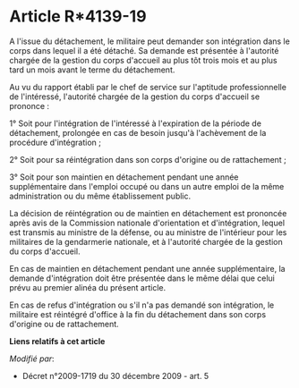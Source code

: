 # Article R*4139-19

A l'issue du détachement, le militaire peut demander son intégration dans le corps dans lequel il a été détaché. Sa demande
est présentée à l'autorité chargée de la gestion du corps d'accueil au plus tôt trois mois et au plus tard un mois avant le
terme du détachement. 

Au vu du rapport établi par le chef de service sur l'aptitude professionnelle de l'intéressé, l'autorité chargée de la
gestion du corps d'accueil se prononce : 

1° Soit pour l'intégration de l'intéressé à l'expiration de la période de détachement, prolongée en cas de besoin jusqu'à
l'achèvement de la procédure d'intégration ; 

2° Soit pour sa réintégration dans son corps d'origine ou de rattachement ; 

3° Soit pour son maintien en détachement pendant une année supplémentaire dans l'emploi occupé ou dans un autre emploi de la
même administration ou du même établissement public. 

La décision de réintégration ou de maintien en détachement est prononcée après avis de la Commission nationale d'orientation
et d'intégration, lequel est transmis au   ministre de la défense, ou au ministre de l'intérieur pour les militaires de la
gendarmerie nationale, et à l'autorité chargée de la gestion du corps d'accueil. 

En cas de maintien en détachement pendant une année supplémentaire, la demande d'intégration doit être présentée dans le même
délai que celui prévu au premier alinéa du présent article. 

En cas de refus d'intégration ou s'il n'a pas demandé son intégration, le militaire est réintégré d'office à la fin du
détachement dans son corps d'origine ou de rattachement.

**Liens relatifs à cet article**

_Modifié par_:

  - Décret n°2009-1719 du 30 décembre 2009 - art. 5

